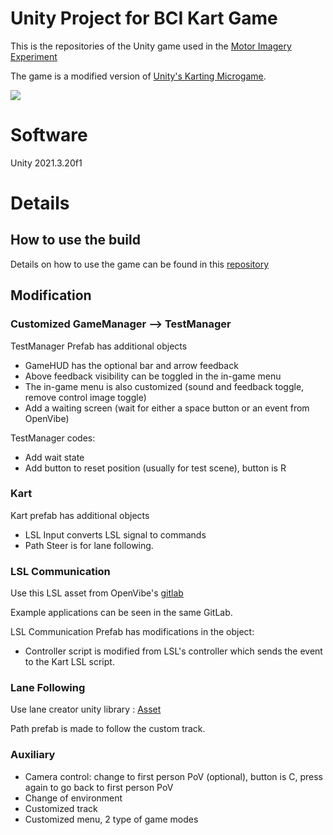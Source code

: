 # Unity Project for BCI Kart Game

This is the repositories of the Unity game used in the [Motor Imagery Experiment](https://github.com/xEvheMary/MI-BCI-UnityKart.git)

The game is a modified version of [Unity's Karting Microgame](https://learn.unity.com/project/karting-template).

![](https://github.com/xEvheMary/MI-BCI-UnityKart/blob/main/UnityBCIKart%20(2).gif)

# Software

Unity 2021.3.20f1

# Details
## How to use the build
Details on how to use the game can be found in this [repository](https://github.com/xEvheMary/MI-BCI-UnityKart.git)

## Modification
### Customized GameManager --> TestManager
TestManager Prefab has additional objects
* GameHUD has the optional bar and arrow feedback
* Above feedback visibility can be toggled in the in-game menu
* The in-game menu is also customized (sound and feedback toggle, remove control image toggle)
* Add a waiting screen (wait for either a space button or an event from OpenVibe)

TestManager codes:
* Add wait state
* Add button to reset position (usually for test scene), button is R

### Kart
Kart prefab has additional objects
* LSL Input converts LSL signal to commands
* Path Steer is for lane following.

### LSL Communication
Use this LSL asset from OpenVibe's [gitlab](https://gitlab.inria.fr/openvibe/unity-games/LSL4Unity)

Example applications can be seen in the same GitLab.

LSL Communication Prefab has modifications in the object:
* Controller script is modified from LSL's controller which sends the event to the Kart LSL script.

### Lane Following
Use lane creator unity library : [Asset](https://api.unity.com/v1/oauth2/authorize?client_id=asset_store_v2&locale=en_US&redirect_uri=https%3A%2F%2Fassetstore.unity.com%2Fauth%2Fcallback%3Fredirect_to%3D%252Fpackages%252Ftools%252Futilities%252Fb-zier-path-creator-136082&response_type=code&state=a0dbba14-00a0-45a5-bb72-ae1a0b88aa50)

Path prefab is made to follow the custom track.

### Auxiliary
* Camera control: change to first person PoV (optional), button is C, press again to go back to first person PoV
* Change of environment
* Customized track
* Customized menu, 2 type of game modes


